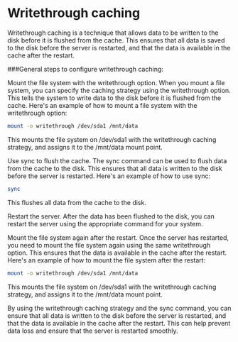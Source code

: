 # Writethrough caching
Writethrough caching is a technique that allows data to be written to the disk before it is flushed from the cache. This ensures that all data is saved to the disk before the server is restarted, and that the data is available in the cache after the restart.

###General steps to configure writethrough caching:

Mount the file system with the writethrough option.
When you mount a file system, you can specify the caching strategy using the writethrough option. This tells the system to write data to the disk before it is flushed from the cache. Here's an example of how to mount a file system with the writethrough option:

```bash
mount -o writethrough /dev/sda1 /mnt/data
```
This mounts the file system on /dev/sda1 with the writethrough caching strategy, and assigns it to the /mnt/data mount point.

Use sync to flush the cache.
The sync command can be used to flush data from the cache to the disk. This ensures that all data is written to the disk before the server is restarted. Here's an example of how to use sync:

```bash
sync
```
This flushes all data from the cache to the disk.

Restart the server.
After the data has been flushed to the disk, you can restart the server using the appropriate command for your system.

Mount the file system again after the restart.
Once the server has restarted, you need to mount the file system again using the same writethrough option. This ensures that the data is available in the cache after the restart. Here's an example of how to mount the file system after the restart:

```bash
mount -o writethrough /dev/sda1 /mnt/data
```
This mounts the file system on /dev/sda1 with the writethrough caching strategy, and assigns it to the /mnt/data mount point.

By using the writethrough caching strategy and the sync command, you can ensure that all data is written to the disk before the server is restarted, and that the data is available in the cache after the restart. This can help prevent data loss and ensure that the server is restarted smoothly.
